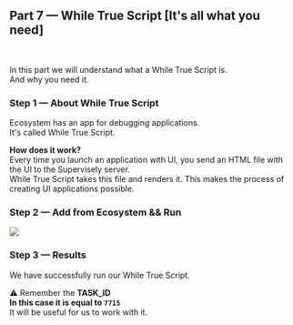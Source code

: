
<div align="left" markdown>

## **Part 7 — While True Script [It's all what you need]**  
<br/>
</div>  

In this part we will understand what a While True Script is.  
And why you need it.


### Step 1 — About While True Script

Ecosystem has an app for debugging applications.  
It's called While True Script.

**How does it work?**  
Every time you launch an application with UI, you send an HTML file with the UI to the Supervisely server.  
While True Script takes this file and renders it. This makes the process of creating UI applications possible.

### Step 2 — Add from Ecosystem && Run

![](https://github.com/supervisely-ecosystem/how-to-create-app/blob/master/chapter-03-ui/part-07-while-true-script/media/add-from-ecosystem-and-run.gif)
<!-- <img src="https://imgur.com/AygFfjM.gif" style="max-width:100%;"/> -->


### Step 3 — Results

We have successfully run our While True Script.  

⚠️ Remember the **TASK_ID**  
**In this case it is equal to `7715`**  
It will be useful for us to work with it.
